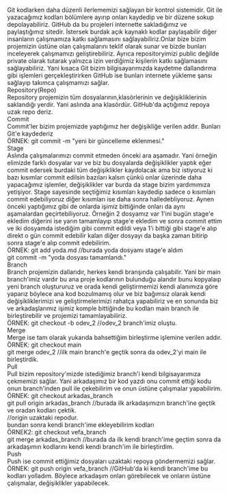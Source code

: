 Git kodlarken daha düzenli ilerlememizi sağlayan bir kontrol sistemidir. Git ile yazacağımız kodları bölümlere ayırıp onları kaydedip ve bir düzene sokup depolayabiliriz. GitHub da bu projeleri internette sakladığımız ve paylaştığımız sitedir. İstersek burdak açık kaynaklı kodlar paylaşabilir diğer insanların çalışmamıza katkı sağlamasını sağlayabiliriz.Onlar bize bizim projemizin üstüne olan çalışmalarını teklif olarak sunar ve bizde bunları inceleyerek çalışmamızı geliştirebiliriz. Ayrıca repositoryimizi public değilde private olarak tutarak yalnızca izin verdiğimiz kişilerin katkı sağlamasını sağlayabiliriz. Yani kısaca Git bizim bilgisayarımızda kaydetme dallandırma gibi işlemleri gerçekleştirirken GitHub ise bunları internete yükleme şansı sağlayıp takımca çalışmamızı sağlar.  
Repository(Repo)  
Repository projemizin tüm dosyalarının,klasörlerinin ve değişikliklerinin saklandığı yerdir. Yani aslında ana klasördür. GitHub'da açtığımız repoya uzak repo deriz.  
Commit  
Commit'ler bizim projemizde yaptığımız her değişikliğe verilen addır. Bunları Git'e kaydederiz  
ÖRNEK: git commit -m "yeni bir güncelleme eklenmesi."  
Stage  
Aslında çalışmalarımızı commit etmeden önceki ara aşamadır. Yani örneğin elimizde farklı dosyalar var ve biz bu dosyalarda değişiklikler yaptık
eğer commit edersek burdaki tüm değişiklikler kaydolacak ama biz istiyoruz ki bazı kısımlar commit edilsin bazıları kalsın çünkü onlar üzerinde daha yapacağımız işlemler, değişiklikler var burda da stage bizim yardımımıza yetişiyor. Stage sayesinde seçtiğimiz kısımları kaydedip sadece o kısımları commit edebiliyoruz diğer kısımları ise daha sonra halledebliyoruz. Aynen önceki yaptığımız gibi de onlarda işimiz bittiğinde onları da aynı aşamalardan geçirtebiliyoruz. Örneğin 2 dosyamız var 1'ini bugün stage'e ekledim diğerini ise yarın tamamlayıp stage'e ekledim ve sonra commit ettim ve iki dosyamda istediğim gibi commit edildi veya 1'i bittiği gibi stage'e alıp direkt o gün commit edebilir kalan diğer dosyayı da başka zaman bitirip sonra stage'e alıp commit edebilirim.  
ÖRNEK: git add yoda.md //burada yoda dosyamı stage'e aldım  
       git commit -m "yoda dosyası tamamlandı."  
Branch  
Branch projemizin dallarıdır, herkes kendi branşında çalışabilir. Yani bir main branch'imiz vardır bu ana proje kodlarının bulunduğu alandır bunu kopyalaıp yeni branch oluştururuz ve orada kendi geliştirmemizi kendi alanımıza göre yaparız böylece ana kod bozulmamış olur ve biz bağımsız olarak kendi değişikliklerimizi ve geliştirmelerimizi rahatça yapabiliriz ve en sonunda biz ve arkadaşlarımız işimiz komple bittiğinde bu kodları main branch ile birleştirebilir ve projemizi tamamlayabiliriz.  
ÖRNEK: git checkout -b odev_2 //odev_2 branch'imiz oluştu.  
Merge  
Merge ise tam olarak yukarıda bahsettiğim birleştirme işlemine verilen addır.  
ÖRNEK: git checkout main       
       git merge odev_2 //ilk main branch'e geçtik sonra da odev_2'yi main ile birleştirdik.  
Pull  
Pull bizim repository'mizde istediğimiz branch'i kendi bilgisayarımıza çekmemizi sağlar. Yani arkadaşımız bir kod yazdı onu commit ettiği kodu onun branch'inden   pull ile çekebilirim ve onun üstüne çalışmalar yapabilirim.  
ÖRNEK: git checkout arkadas_branch  
       git pull origin arkadas_branch //burada ilk arkadaşımızın branch'ine geçtik ve oradan kodları çektik.  
                                      //origin uzaktaki repodur.  
      bundan sonra kendi branch'ime ekleyebilirim kodları  
ÖRNEK2: git checkout vefa_branch  
        git merge arkadas_branch //burada da ilk kendi branch'ime geçtim sonra da arkadaşımın kodlarını kendi kendi branch'im ile birleştirdim.    
Push  
Push ise commit ettiğimiz dosyaları uzaktaki repoya göndermemizi sağlar.  
ÖRNEK: git push origin vefa_branch //GitHub'da ki kendi branch'ime bu kodları yolladım. Böylece arkadaşım onları görebilecek ve onların üstüne çalışmalar, değişiklikler yapabilecek.
      

